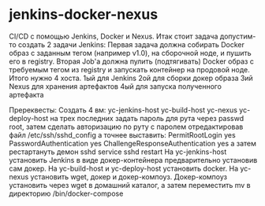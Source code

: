 # jenkins-docker-nexus
CI/CD с помощью Jenkins, Docker и Nexus.
Итак стоит задача допустим-то cоздать 2 задачи Jenkins: Первая задача должна собирать Docker
образ с заданным тегом (например v1.0), на сборочной ноде, и
пушить его в registry.
Вторая Job'а должна пулить (подтягивать) Docker образ с требуемым тегом из registry и запускать контейнер на продовой ноде.
Итого нужно 4 хоста. 
1ый для Jenkins
2ой для сборки докер образа
3ий Nexus для хранения артефактов
4ый для запуска полученного артефакта

Пререквесты:
Создать 4 вм:
yc-jenkins-host
yc-build-host
yc-nexus
yc-deploy-host
на трех последних задать пароль для рута через passwd root, затем сделать авторизацию по руту с паролем отредактировав файл /etc/ssh/sshd_config а точнее
выставить:
PermitRootLogin yes
PasswordAuthentication yes
ChallengeResponseAuthentication yes
а затем рестартануть демон sshd
service sshd restart
На yc-jenkins-host установить Jenkins в виде докер-контейнера предварительно установив сам докер.
На yc-build-host и yc-deploy-host установить docker. 
На yc-nexus установить wget, докер и докер-компоуз. Докер-компоуз установить через wget в домашний каталог, а затем переместить mv в директорию /bin/docker-compose